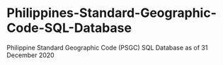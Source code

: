 # Philippines-Standard-Geographic-Code-SQL-Database
Philippine Standard Geographic Code (PSGC) SQL Database as of 31 December 2020
